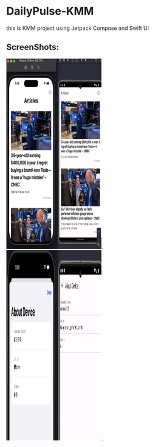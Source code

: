 # DailyPulse-KMM
this is KMM project using Jetpack Compose and Swift UI


## ScreenShots:
<img src="/images/pic1.png" width="250" height="500"/>.
<img src="/images/pic2.png" width="250" height="500"/>.
